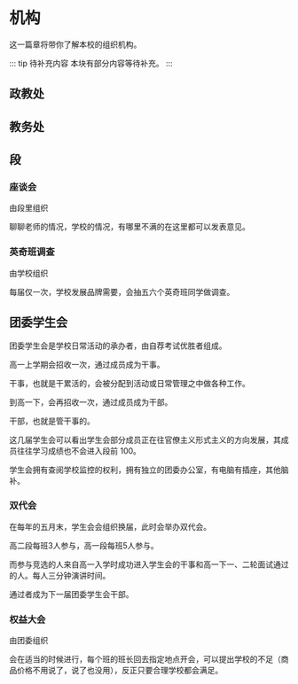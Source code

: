 # 机构

这一篇章将带你了解本校的组织机构。

::: tip 待补充内容
本块有部分内容等待补充。
:::
## 政教处

## 教务处

## 段

### 座谈会

由段里组织

聊聊老师的情况，学校的情况，有哪里不满的在这里都可以发表意见。

### 英奇班调查

由学校组织

每届仅一次，学校发展品牌需要，会抽五六个英奇班同学做调查。

## 团委学生会

团委学生会是学校日常活动的承办者，由自荐考试优胜者组成。

高一上学期会招收一次，通过成员成为干事。

干事，也就是干累活的，会被分配到活动或日常管理之中做各种工作。

到高一下，会再招收一次，通过成员成为干部。

干部，也就是管干事的。

这几届学生会可以看出学生会部分成员正在往官僚主义形式主义的方向发展，其成员往往学习成绩也不会进入段前 100。

学生会拥有查阅学校监控的权利，拥有独立的团委办公室，有电脑有插座，其他脑补。

### 双代会

在每年的五月末，学生会会组织换届，此时会举办双代会。

高二段每班3人参与，高一段每班5人参与。

而参与竞选的人来自高一入学时成功进入学生会的干事和高一下一、二轮面试通过的人。每人三分钟演讲时间。

通过者成为下一届团委学生会干部。

### 权益大会

由团委组织

会在适当的时候进行，每个班的班长回去指定地点开会，可以提出学校的不足（商品价格不用说了，说了也没用），反正只要合理学校都会满足。
